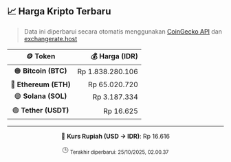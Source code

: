 

<!-- HARGA_KRIPTO -->
## 📈 Harga Kripto Terbaru

> Data ini diperbarui secara otomatis menggunakan [CoinGecko API](https://www.coingecko.com/) dan [exchangerate.host](https://exchangerate.host/)

<div align="center">

| 🪙 Token | 💰 Harga (IDR) |
|:------:|---------------:|
| 🟠 **Bitcoin (BTC)**   | Rp 1.838.280.106 |
| 🔵 **Ethereum (ETH)**  | Rp 65.020.720 |
| 🟣 **Solana (SOL)**    | Rp 3.187.334 |
| 🟢 **Tether (USDT)**   | Rp 16.625 |

---

💱 **Kurs Rupiah (USD → IDR)**: Rp 16.616

🕒 <sub>Terakhir diperbarui: 25/10/2025, 02.00.37</sub>

</div>
<!-- /HARGA_KRIPTO -->